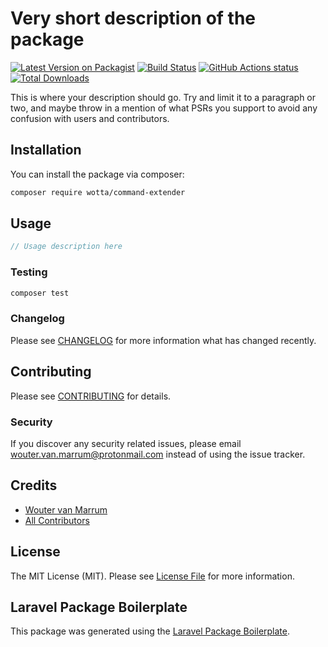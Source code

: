 # Very short description of the package

[![Latest Version on Packagist](https://img.shields.io/packagist/v/wotta/command-extender.svg?style=flat-square)](https://packagist.org/packages/wotta/command-extender)
[![Build Status](https://img.shields.io/travis/wotta/command-extender/master.svg?style=flat-square)](https://travis-ci.org/wotta/command-extender)
[![GitHub Actions status](https://github.com/wotta/command-extender/workflows/package/badge.svg)](https://github.com/wotta/command-extender)
[![Total Downloads](https://img.shields.io/packagist/dt/wotta/command-extender.svg?style=flat-square)](https://packagist.org/packages/wotta/command-extender)

This is where your description should go. Try and limit it to a paragraph or two, and maybe throw in a mention of what PSRs you support to avoid any confusion with users and contributors.

## Installation

You can install the package via composer:

```bash
composer require wotta/command-extender
```

## Usage

``` php
// Usage description here
```

### Testing

``` bash
composer test
```

### Changelog

Please see [CHANGELOG](CHANGELOG.md) for more information what has changed recently.

## Contributing

Please see [CONTRIBUTING](CONTRIBUTING.md) for details.

### Security

If you discover any security related issues, please email wouter.van.marrum@protonmail.com instead of using the issue tracker.

## Credits

- [Wouter van Marrum](https://github.com/wotta)
- [All Contributors](../../contributors)

## License

The MIT License (MIT). Please see [License File](LICENSE.md) for more information.

## Laravel Package Boilerplate

This package was generated using the [Laravel Package Boilerplate](https://laravelpackageboilerplate.com).
